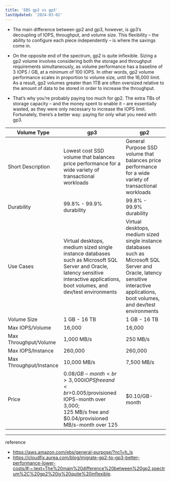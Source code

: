 ```yaml
---
title: 'EBS gp2 vs gp3'
lastUpdated: '2024-03-02'
---
```


- The main difference between gp2 and gp3, however, is gp3’s decoupling of IOPS, throughput, and volume size. This flexibility – the ability to configure each piece independently – is where the savings come in.

- On the opposite end of the spectrum, gp2 is quite inflexible. Sizing a gp2 volume involves considering both the storage and throughput requirements simultaneously, as volume performance has a baseline of 3 IOPS / GB, at a minimum of 100 IOPS. In other words, gp2 volume performance scales in proportion to volume size, until the 16,000 limit. As a result, gp2 volumes greater than 1TB are often oversized relative to the amount of data to be stored in order to increase the throughput.

- That’s why you’re probably paying too much for gp2. The extra TBs of storage capacity – and the money spent to enable it – are essentially wasted, as they were only necessary to increase the IOPS limit. Fortunately, there’s a better way: paying for only what you need with gp3.

|Volume Type|gp3|gp2|
|-|-|-|
|Short Description|Lowest cost SSD volume that balances price performance for a wide variety of transactional workloads|General Purpose SSD volume that balances price performance for a wide variety of transactional workloads|
|Durability|99.8% - 99.9% durability|99.8% - 99.9% durability|
|Use Cases|Virtual desktops, medium sized single instance databases such as Microsoft SQL Server and Oracle, latency sensitive interactive applications, boot volumes, and dev/test environments|Virtual desktops, medium sized single instance databases such as Microsoft SQL Server and Oracle, latency sensitive interactive applications, boot volumes, and dev/test environments|
|Volume Size|1 GB - 16 TB|1 GB - 16 TB|
|Max IOPS/Volume|16,000|16,000|
|Max Throughput/Volume|1,000 MB/s|250 MB/s|
|Max IOPS/Instance|260,000|260,000|
|Max Throughput/Instance|10,000 MB/s|7,500 MB/s|
|Price|$0.08/GB-month<br>3,000 IOPS free and<br>$0.005/provisioned IOPS-month over 3,000;<br>125 MB/s free and<br>$0.04/provisioned MB/s-month over 125|$0.10/GB-month|

---
reference
- https://aws.amazon.com/ebs/general-purpose/?nc1=h_ls
- https://cloudfix.aurea.com/blog/migrate-gp2-to-gp3-better-performance-lower-costs/#:~:text=The%20main%20difference%20between%20gp2,spectrum%2C%20gp2%20is%20quite%20inflexible.
